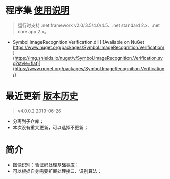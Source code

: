 ﻿# 程序集    [使用说明](https://github.com/symbolspace/Symbol.ImageRecognition.Verification/wiki/Home)
> 运行时支持 .net framework v2.0/3.5/4.0/4.5、.net standard 2.x、.net core app 2.x。

* Symbol.ImageRecognition.Verification.dll [![Available on NuGet https://www.nuget.org/packages/Symbol.ImageRecognition.Verification/](https://img.shields.io/nuget/v/Symbol.ImageRecognition.Verification.svg?style=flat)](https://www.nuget.org/packages/Symbol.ImageRecognition.Verification/) 


# 最近更新   [版本历史](https://github.com/symbolspace/Symbol.ImageRecognition.Verification/wiki/Version-history)
> v4.0.0.2 2019-06-26
* 分离到子仓库；
* 本次没有重大更新，可以选择不更新；

# 简介
* 图像识别：验证码处理基础类库；
* 可以根据自身需要扩展处理接口、识别算法；
